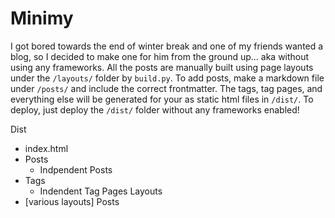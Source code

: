 # Minimy

I got bored towards the end of winter break and one of my friends wanted a blog, so I decided to make one for him from the ground up... aka without using any frameworks. All the posts are manually built using page layouts under the `/layouts/` folder by `build.py`. To add posts, make a markdown file under `/posts/` and include the correct frontmatter. The tags, tag pages, and everything else will be generated for your as static html files in `/dist/`. To deploy, just deploy the `/dist/` folder without any frameworks enabled!


Dist
  - index.html
  - Posts
    - Indpendent Posts
  - Tags
    - Indendent Tag Pages
Layouts
  - [various layouts]
Posts
